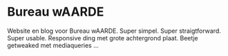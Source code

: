 # Bureau wAARDE

Website en blog voor Bureau wAARDE. Super simpel. Super straigtforward. Super usable. 
Responsive ding met grote achtergrond plaat. Beetje getweaked met mediaqueries ... 
